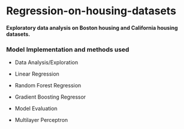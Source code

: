 # Regression-on-housing-datasets

#### Exploratory data analysis on Boston housing and California housing datasets.


### Model Implementation and methods used

* Data Analysis/Exploration

* Linear Regression

* Random Forest Regression

* Gradient Boosting Regressor

* Model Evaluation

* Multilayer Perceptron 



